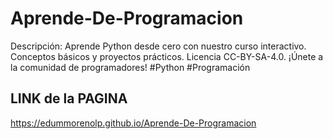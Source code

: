 # Aprende-De-Programacion
Descripción: Aprende Python desde cero con nuestro curso interactivo. Conceptos básicos y proyectos prácticos. Licencia CC-BY-SA-4.0. ¡Únete a la comunidad de programadores! #Python #Programación

## LINK de la PAGINA

https://edummorenolp.github.io/Aprende-De-Programacion 

